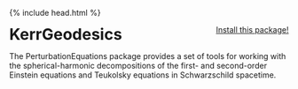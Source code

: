 {% include head.html %}

<p>
 <h1 style="display:inline">KerrGeodesics</h1> <span style="float:right;"><a href="https://bhptoolkit.org/mathematica-install.html" class = "code_btn">Install this package!</a></span>
</p>

The PerturbationEquations package provides a set of tools for working with the spherical-harmonic decompositions of the first- and second-order Einstein equations and Teukolsky equations in Schwarzschild spacetime.